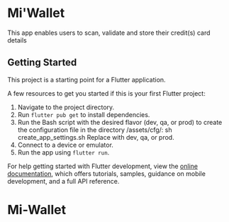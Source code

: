# Mi'Wallet

This app enables users to scan, validate and store their credit(s) card details

## Getting Started

This project is a starting point for a Flutter application.

A few resources to get you started if this is your first Flutter project:

1. Navigate to the project directory.
2. Run `flutter pub get` to install dependencies.
3. Run the Bash script with the desired flavor (dev, qa, or prod) to create the configuration file in the directory /assets/cfg/:
   sh create_app_settings.sh <flavor>
   Replace <flavor> with dev, qa, or prod.
4. Connect to a device or emulator.
5. Run the app using `flutter run`.

For help getting started with Flutter development, view the
[online documentation](https://docs.flutter.dev/), which offers tutorials,
samples, guidance on mobile development, and a full API reference.

# Mi-Wallet

